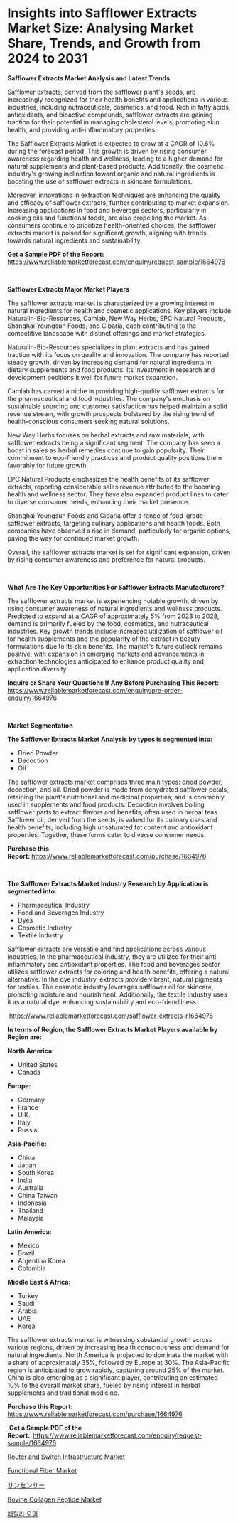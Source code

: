 <p><h1>Insights into Safflower Extracts Market Size: Analysing Market Share, Trends, and Growth from 2024 to 2031</h1></p><p><strong>Safflower Extracts Market Analysis and Latest Trends</strong></p>
<p><p>Safflower extracts, derived from the safflower plant's seeds, are increasingly recognized for their health benefits and applications in various industries, including nutraceuticals, cosmetics, and food. Rich in fatty acids, antioxidants, and bioactive compounds, safflower extracts are gaining traction for their potential in managing cholesterol levels, promoting skin health, and providing anti-inflammatory properties. </p><p>The Safflower Extracts Market is expected to grow at a CAGR of 10.6% during the forecast period. This growth is driven by rising consumer awareness regarding health and wellness, leading to a higher demand for natural supplements and plant-based products. Additionally, the cosmetic industry's growing inclination toward organic and natural ingredients is boosting the use of safflower extracts in skincare formulations. </p><p>Moreover, innovations in extraction techniques are enhancing the quality and efficacy of safflower extracts, further contributing to market expansion. Increasing applications in food and beverage sectors, particularly in cooking oils and functional foods, are also propelling the market. As consumers continue to prioritize health-oriented choices, the safflower extracts market is poised for significant growth, aligning with trends towards natural ingredients and sustainability.</p></p>
<p><strong>Get a Sample PDF of the Report:&nbsp;</strong> <a href="https://www.reliablemarketforecast.com/enquiry/request-sample/1664976?utm_campaign=1840&utm_medium=2&utm_source=Github&utm_content=ia&utm_term=10122024&utm_id=safflower-extracts">https://www.reliablemarketforecast.com/enquiry/request-sample/1664976</a></p>
<p>&nbsp;</p>
<p><strong>Safflower Extracts Major Market Players</strong></p>
<p><p>The safflower extracts market is characterized by a growing interest in natural ingredients for health and cosmetic applications. Key players include Naturalin-Bio-Resources, Camlab, New Way Herbs, EPC Natural Products, Shanghai Youngsun Foods, and Cibaria, each contributing to the competitive landscape with distinct offerings and market strategies.</p><p>Naturalin-Bio-Resources specializes in plant extracts and has gained traction with its focus on quality and innovation. The company has reported steady growth, driven by increasing demand for natural ingredients in dietary supplements and food products. Its investment in research and development positions it well for future market expansion.</p><p>Camlab has carved a niche in providing high-quality safflower extracts for the pharmaceutical and food industries. The company's emphasis on sustainable sourcing and customer satisfaction has helped maintain a solid revenue stream, with growth prospects bolstered by the rising trend of health-conscious consumers seeking natural solutions.</p><p>New Way Herbs focuses on herbal extracts and raw materials, with safflower extracts being a significant segment. The company has seen a boost in sales as herbal remedies continue to gain popularity. Their commitment to eco-friendly practices and product quality positions them favorably for future growth.</p><p>EPC Natural Products emphasizes the health benefits of its safflower extracts, reporting considerable sales revenue attributed to the booming health and wellness sector. They have also expanded product lines to cater to diverse consumer needs, enhancing their market presence.</p><p>Shanghai Youngsun Foods and Cibaria offer a range of food-grade safflower extracts, targeting culinary applications and health foods. Both companies have observed a rise in demand, particularly for organic options, paving the way for continued market growth.</p><p>Overall, the safflower extracts market is set for significant expansion, driven by rising consumer awareness and preference for natural products.</p></p>
<p>&nbsp;</p>
<p><strong>What Are The Key Opportunities For Safflower Extracts Manufacturers?</strong></p>
<p><p>The safflower extracts market is experiencing notable growth, driven by rising consumer awareness of natural ingredients and wellness products. Predicted to expand at a CAGR of approximately 5% from 2023 to 2028, demand is primarily fueled by the food, cosmetics, and nutraceutical industries. Key growth trends include increased utilization of safflower oil for health supplements and the popularity of the extract in beauty formulations due to its skin benefits. The market's future outlook remains positive, with expansion in emerging markets and advancements in extraction technologies anticipated to enhance product quality and application diversity.</p></p>
<p><strong>Inquire or Share Your Questions If Any Before Purchasing This Report:</strong> <a href="https://www.reliablemarketforecast.com/enquiry/pre-order-enquiry/1664976?utm_campaign=1840&utm_medium=2&utm_source=Github&utm_content=ia&utm_term=10122024&utm_id=safflower-extracts">https://www.reliablemarketforecast.com/enquiry/pre-order-enquiry/1664976</a></p>
<p>&nbsp;</p>
<p><strong>Market Segmentation</strong></p>
<p><strong>The Safflower Extracts Market Analysis by types is segmented into:</strong></p>
<p><ul><li>Dried Powder</li><li>Decoction</li><li>Oil</li></ul></p>
<p><p>The safflower extracts market comprises three main types: dried powder, decoction, and oil. Dried powder is made from dehydrated safflower petals, retaining the plant's nutritional and medicinal properties, and is commonly used in supplements and food products. Decoction involves boiling safflower parts to extract flavors and benefits, often used in herbal teas. Safflower oil, derived from the seeds, is valued for its culinary uses and health benefits, including high unsaturated fat content and antioxidant properties. Together, these forms cater to diverse consumer needs.</p></p>
<p><strong>Purchase this Report:&nbsp;</strong><a href="https://www.reliablemarketforecast.com/purchase/1664976?utm_campaign=1840&utm_medium=2&utm_source=Github&utm_content=ia&utm_term=10122024&utm_id=safflower-extracts">https://www.reliablemarketforecast.com/purchase/1664976</a></p>
<p>&nbsp;</p>
<p><strong>The Safflower Extracts Market Industry Research by Application is segmented into:</strong></p>
<p><ul><li>Pharmaceutical Industry</li><li>Food and Beverages Industry</li><li>Dyes</li><li>Cosmetic Industry</li><li>Textile Industry</li></ul></p>
<p><p>Safflower extracts are versatile and find applications across various industries. In the pharmaceutical industry, they are utilized for their anti-inflammatory and antioxidant properties. The food and beverages sector utilizes safflower extracts for coloring and health benefits, offering a natural alternative. In the dye industry, extracts provide vibrant, natural pigments for textiles. The cosmetic industry leverages safflower oil for skincare, promoting moisture and nourishment. Additionally, the textile industry uses it as a natural dye, enhancing sustainability and eco-friendliness.</p></p>
<p><a href="https://www.reliablemarketforecast.com/safflower-extracts-r1664976?utm_campaign=1840&utm_medium=2&utm_source=Github&utm_content=ia&utm_term=10122024&utm_id=safflower-extracts">&nbsp;https://www.reliablemarketforecast.com/safflower-extracts-r1664976</a></p>
<p><strong>In terms of Region, the Safflower Extracts Market Players available by Region are:</strong></p>
<p>
    <p> <strong> North America: </strong>
        <ul>
            <li>United States</li>
            <li>Canada</li>
        </ul>
        </p> 
    <p> <strong> Europe: </strong>
        <ul>
            <li>Germany</li>
            <li>France</li>
            <li>U.K.</li>
            <li>Italy</li>
            <li>Russia</li>
        </ul>
        </p> 
    <p> <strong> Asia-Pacific: </strong>
        <ul>
            <li>China</li>
            <li>Japan</li>
            <li>South Korea</li>
            <li>India</li>
            <li>Australia</li>
            <li>China Taiwan</li>
            <li>Indonesia</li>
            <li>Thailand</li>
            <li>Malaysia</li>
        </ul>
        </p> 
    <p> <strong> Latin America: </strong>
        <ul>
            <li>Mexico</li>
            <li>Brazil</li>
            <li>Argentina Korea</li>
            <li>Colombia</li>
        </ul>
        </p> 
    <p> <strong> Middle East & Africa: </strong>
        <ul>
            <li>Turkey</li>
            <li>Saudi</li>
            <li>Arabia</li>
            <li>UAE</li>
            <li>Korea</li>
        </ul>
    </p>
    </p>
<p><p>The safflower extracts market is witnessing substantial growth across various regions, driven by increasing health consciousness and demand for natural ingredients. North America is projected to dominate the market with a share of approximately 35%, followed by Europe at 30%. The Asia-Pacific region is anticipated to grow rapidly, capturing around 25% of the market. China is also emerging as a significant player, contributing an estimated 10% to the overall market share, fueled by rising interest in herbal supplements and traditional medicine.</p></p>
<p><strong>Purchase this Report: </strong><a href="https://www.reliablemarketforecast.com/purchase/1664976?utm_campaign=1840&utm_medium=2&utm_source=Github&utm_content=ia&utm_term=10122024&utm_id=safflower-extracts">https://www.reliablemarketforecast.com/purchase/1664976</a></p>
<p>&nbsp;<strong>Get a Sample PDF of the Report:&nbsp;&nbsp;</strong><a href="https://www.reliablemarketforecast.com/enquiry/request-sample/1664976?utm_campaign=1840&utm_medium=2&utm_source=Github&utm_content=ia&utm_term=10122024&utm_id=safflower-extracts">https://www.reliablemarketforecast.com/enquiry/request-sample/1664976</a></p>
<p><strong></strong></p>
<p><p><a href="https://github.com/vimar16th/Market-Research-Report-List-7/blob/main/router-and-switch-infrastructure-market.md?utm_campaign=1840&utm_medium=2&utm_source=Github&utm_content=ia&utm_term=10122024&utm_id=safflower-extracts">Router and Switch Infrastructure Market</a></p><p><a href="https://www.linkedin.com/pulse/insightful-functional-fiber-market-report-2024-2031-development-4zbre?utm_campaign=1840&utm_medium=2&utm_source=Github&utm_content=ia&utm_term=10122024&utm_id=safflower-extracts">Functional Fiber Market</a></p><p><a href="https://github.com/mohamedbakry57/Market-Research-Report-List-6/blob/main/770236127377.md?utm_campaign=1840&utm_medium=2&utm_source=Github&utm_content=ia&utm_term=10122024&utm_id=safflower-extracts">サンセンサー</a></p><p><a href="https://www.linkedin.com/pulse/futur-trend-quest-sl8ue?utm_campaign=1840&utm_medium=2&utm_source=Github&utm_content=ia&utm_term=10122024&utm_id=safflower-extracts">Bovine Collagen Peptide Market</a></p><p><a href="https://github.com/laholand/Market-Research-Report-List-6/blob/main/905584527447.md?utm_campaign=1840&utm_medium=2&utm_source=Github&utm_content=ia&utm_term=10122024&utm_id=safflower-extracts">페릴라 오일</a></p></p>